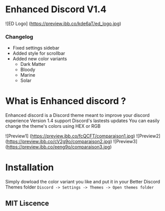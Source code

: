 # Enhanced Discord V1.4
![ED Logo] (https://preview.ibb.co/kde6aT/ed_logo.jpg)

### Changelog

* Fixed settings sidebar
* Added style for scrollbar
* Added new color variants
  * Dark Matter
  * Bloody
  * Marine
  * Solar

# What is Enhanced discord ?
Enhanced discord is a Discord theme meant to improve your discord experience
Version 1.4 support Discord's lastests updates
You can easily change the theme's colors using HEX or RGB

![Preview1] (https://preview.ibb.co/fcQCFT/comparaison1.jpg)
![Preview2] (https://preview.ibb.co/cV2g9o/comparaison2.jpg)
![Preview3] (https://preview.ibb.co/eeng9o/comparaison3.jpg)

# Installation
Simply dowload the color variant you like and put it in your Better Discord Themes folder
`Discord -> Settings -> Themes -> Open themes folder`

 ## MIT Liscence
